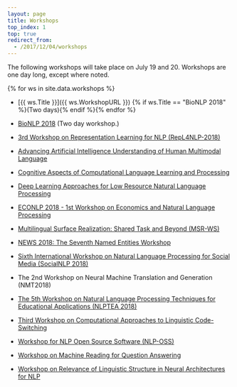 ```yaml
---
layout: page
title: Workshops
top_index: 1
top: true
redirect_from:
  - /2017/12/04/workshops
---
```


The following workshops will take place on July 19 and 20.  Workshops are one day long, except where noted.

{% for ws in site.data.workshops %}
* [{{ ws.Title }}]({{ ws.WorkshopURL }}) {% if ws.Title == "BioNLP 2018" %}(Two days){% endif %}{% endfor %}


* [BioNLP 2018](https://aclweb.org/aclwiki/BioNLP_Workshop) (Two day workshop.)
* [3rd Workshop on Representation Learning for NLP (RepL4NLP-2018)](https://sites.google.com/site/repl4nlp2018)
* [Advancing Artificial Intelligence Understanding of Human Multimodal Language](http://multicomp.cs.cmu.edu/multimodalacl2018)
* [Cognitive Aspects of Computational Language Learning and Processing](https://sites.google.com/view/cognitivews2018/home)
* [Deep Learning Approaches for Low Resource Natural Language Processing](https://sites.google.com/site/dlnlplr18/home)
* [ECONLP 2018 - 1st Workshop on Economics and Natural Language Processing](http://www.julielab.de/econlp2018.html)
* [Multilingual Surface Realization: Shared Task and Beyond (MSR-WS)](http://taln.upf.edu/pages/msr2018-ws/)
* [NEWS 2018: The Seventh Named Entities Workshop](http://workshop.colips.org/news2018/)
* [Sixth International Workshop on Natural Language Processing for Social Media (SocialNLP 2018)](https://sites.google.com/site/socialnlp2017/)
* The 2nd Workshop on Neural Machine Translation and Generation (NMT2018)
* [The 5th Workshop on Natural Language Processing Techniques for Educational Applications (NLPTEA 2018)](http://www.sigcall.org/)
* [Third Workshop on Computational Approaches to Linguistic Code-Switching](https://code-switching.github.io/2018/)
* [Workshop for NLP Open Source Software (NLP-OSS)](https://nlposs.github.io/)
* [Workshop on Machine Reading for Question Answering](https://mrqa2018.github.io)
* [Workshop on Relevance of Linguistic Structure in Neural Architectures for NLP](https://sites.google.com/view/relsnnlp)
